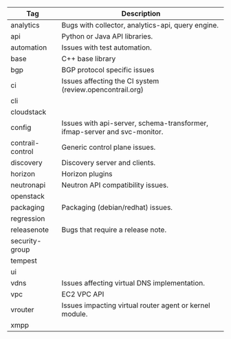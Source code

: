 | Tag | Description |
|-----|---|
| analytics | Bugs with collector, analytics-api, query engine. |
| api | Python or Java API libraries. |
| automation | Issues with test automation. |
| base | C++ base library |
| bgp | BGP protocol specific issues |
| ci | Issues affecting the CI system (review.opencontrail.org) |
| cli | |
| cloudstack | |
| config | Issues with api-server, schema-transformer, ifmap-server and svc-monitor. |
| contrail-control | Generic control plane issues. | 
| discovery | Discovery server and clients. |
| horizon | Horizon plugins |
| neutronapi | Neutron API compatibility issues. |
| openstack | |
| packaging | Packaging (debian/redhat) issues. |
| regression | |
| releasenote | Bugs that require a release note. |
| security-group | |
| tempest | |
| ui | |
| vdns | Issues affecting virtual DNS implementation. |
| vpc | EC2 VPC API |
| vrouter | Issues impacting virtual router agent or kernel module. |
| xmpp | |